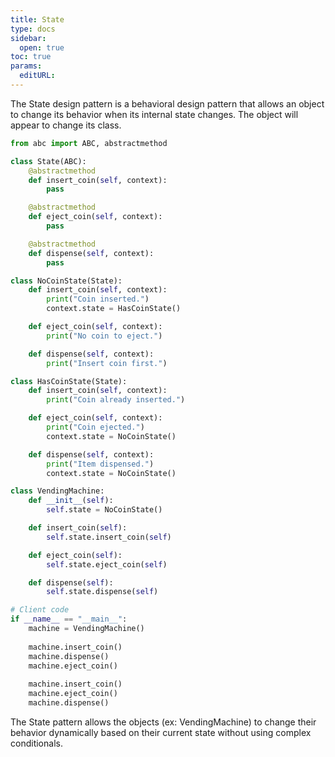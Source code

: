 ```yaml
---
title: State
type: docs
sidebar:
  open: true
toc: true
params:
  editURL: 
---
```


The State design pattern is a behavioral design pattern that allows an object to change its behavior when its internal state changes. The object will appear to change its class.

```python
from abc import ABC, abstractmethod

class State(ABC):
    @abstractmethod
    def insert_coin(self, context):
        pass

    @abstractmethod
    def eject_coin(self, context):
        pass

    @abstractmethod
    def dispense(self, context):
        pass

class NoCoinState(State):
    def insert_coin(self, context):
        print("Coin inserted.")
        context.state = HasCoinState()

    def eject_coin(self, context):
        print("No coin to eject.")

    def dispense(self, context):
        print("Insert coin first.")

class HasCoinState(State):
    def insert_coin(self, context):
        print("Coin already inserted.")

    def eject_coin(self, context):
        print("Coin ejected.")
        context.state = NoCoinState()

    def dispense(self, context):
        print("Item dispensed.")
        context.state = NoCoinState()

class VendingMachine:
    def __init__(self):
        self.state = NoCoinState()

    def insert_coin(self):
        self.state.insert_coin(self)

    def eject_coin(self):
        self.state.eject_coin(self)

    def dispense(self):
        self.state.dispense(self)

# Client code
if __name__ == "__main__":
    machine = VendingMachine()
    
    machine.insert_coin()
    machine.dispense()
    machine.eject_coin()
    
    machine.insert_coin()
    machine.eject_coin()
    machine.dispense()

```

The State pattern allows the objects (ex: VendingMachine) to change their behavior dynamically based on their current state without using complex conditionals. 